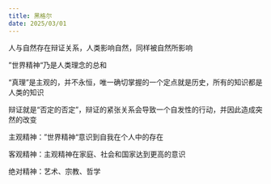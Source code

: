 ```yaml
---
title: 黑格尔
date: 2025/03/01
---
```


人与自然存在辩证关系，人类影响自然，同样被自然所影响

”世界精神“乃是人类理念的总和

“真理”是主观的，并不永恒，唯一确切掌握的一个定点就是历史，所有的知识都是人类的知识

辩证就是“否定的否定”，辩证的紧张关系会导致一个自发性的行动，并因此造成突然的改变

主观精神：”世界精神“意识到自我在个人中的存在

客观精神：主观精神在家庭、社会和国家达到更高的意识

绝对精神：艺术、宗教、哲学